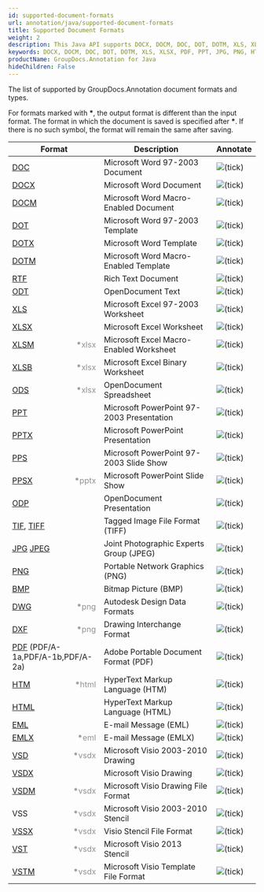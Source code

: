 ```yaml
---
id: supported-document-formats
url: annotation/java/supported-document-formats
title: Supported Document Formats
weight: 2
description: This Java API supports DOCX, DOCM, DOC, DOT, DOTM, XLS, XLSX, PDF, PPT, JPG, PNG, HTML, EML and many more.
keywords: DOCX, DOCM, DOC, DOT, DOTM, XLS, XLSX, PDF, PPT, JPG, PNG, HTML, EML
productName: GroupDocs.Annotation for Java
hideChildren: False
---
```

The list of supported by GroupDocs.Annotation document formats and types. 

For formats marked with <strong>\*</strong>, the output format is different than the input format. The format in which the document is saved is specified after <strong>\*</strong>. If there is no such symbol, the format will remain the same after saving.

| Format | Description | Annotate |
| --- | --- | --- |
| [DOC](https://wiki.fileformat.com/word-processing/doc/) | Microsoft Word 97-2003 Document | ![(tick)](annotation/java/images/check.png) |
| [DOCX](https://wiki.fileformat.com/word-processing/docx/) | Microsoft Word Document | ![(tick)](annotation/java/images/check.png) |
| [DOCM](https://wiki.fileformat.com/word-processing/docm/) | Microsoft Word Macro-Enabled Document | ![(tick)](annotation/java/images/check.png) |
| [DOT](https://wiki.fileformat.com/word-processing/dot/) | Microsoft Word 97-2003 Template | ![(tick)](annotation/java/images/check.png) |
| [DOTX](https://wiki.fileformat.com/word-processing/dotx/) | Microsoft Word Template | ![(tick)](annotation/java/images/check.png) |
| [DOTM](https://wiki.fileformat.com/word-processing/dotm/) | Microsoft Word Macro-Enabled Template | ![(tick)](annotation/java/images/check.png) |
| [RTF](https://wiki.fileformat.com/word-processing/rtf/) | Rich Text Document | ![(tick)](annotation/java/images/check.png) |
| [ODT](https://wiki.fileformat.com/word-processing/odt/) | OpenDocument Text | ![(tick)](annotation/java/images/check.png) |
| [XLS](https://wiki.fileformat.com/spreadsheet/xls/) | Microsoft Excel 97-2003 Worksheet | ![(tick)](annotation/java/images/check.png) |
| [XLSX](https://wiki.fileformat.com/spreadsheet/xlsx/) | Microsoft Excel Worksheet | ![(tick)](annotation/java/images/check.png) |
| [XLSM](https://wiki.fileformat.com/spreadsheet/xlsm/) <span style="float: right; color: #909090"><strong>*</strong>xlsx</span> | Microsoft Excel Macro-Enabled Worksheet | ![(tick)](annotation/java/images/check.png) |
| [XLSB](https://wiki.fileformat.com/spreadsheet/xlsb/) <span style="float: right; color: #909090"><strong>*</strong>xlsx</span> | Microsoft Excel Binary Worksheet | ![(tick)](annotation/java/images/check.png) |
| [ODS](https://wiki.fileformat.com/spreadsheet/ods/) <span style="float: right; color: #909090"><strong>*</strong>xlsx</span> | OpenDocument Spreadsheet | ![(tick)](annotation/java/images/check.png) |
| [PPT](https://wiki.fileformat.com/presentation/ppt/) | Microsoft PowerPoint 97-2003 Presentation | ![(tick)](annotation/java/images/check.png) |
| [PPTX](https://wiki.fileformat.com/presentation/pptx/) | Microsoft PowerPoint Presentation | ![(tick)](annotation/java/images/check.png) |
| [PPS](https://wiki.fileformat.com/presentation/pps/) | Microsoft PowerPoint 97-2003 Slide Show | ![(tick)](annotation/java/images/check.png) |
| [PPSX](https://wiki.fileformat.com/presentation/ppsx/) <span style="float: right; color: #909090"><strong>*</strong>pptx</span> | Microsoft PowerPoint Slide Show | ![(tick)](annotation/java/images/check.png) |
| [ODP](https://wiki.fileformat.com/presentation/odp/) | OpenDocument Presentation | ![(tick)](annotation/java/images/check.png) |
| [TIF](https://wiki.fileformat.com/image/tiff/), [TIFF](https://wiki.fileformat.com/image/tiff/) | Tagged Image File Format (TIFF) | ![(tick)](annotation/java/images/check.png) |
| [JPG](https://wiki.fileformat.com/image/jpeg) [JPEG](https://wiki.fileformat.com/image/jpeg)   | Joint Photographic Experts Group (JPEG) | ![(tick)](annotation/java/images/check.png) |
| [PNG](https://wiki.fileformat.com/image/png/) | Portable Network Graphics (PNG) | ![(tick)](annotation/java/images/check.png) |
| [BMP](https://wiki.fileformat.com/image/bmp/) | Bitmap Picture (BMP) | ![(tick)](annotation/java/images/check.png) |
| [DWG](https://wiki.fileformat.com/cad/dwg/) <span style="float: right; color: #909090"><strong>*</strong>png</span> | Autodesk Design Data Formats | ![(tick)](annotation/java/images/check.png) |
| [DXF](https://wiki.fileformat.com/cad/dxf/) <span style="float: right; color: #909090"><strong>*</strong>png</span> | Drawing Interchange Format | ![(tick)](annotation/java/images/check.png) |
| [PDF](https://wiki.fileformat.com/view/pdf/) (PDF/A-1a,PDF/A-1b,PDF/A-2a) | Adobe Portable Document Format (PDF) | ![(tick)](annotation/java/images/check.png) |
| [HTM](https://wiki.fileformat.com/web/htm/) <span style="float: right; color: #909090"><strong>*</strong>html</span> | HyperText Markup Language (HTM) | ![(tick)](annotation/java/images/check.png) |
| [HTML](https://wiki.fileformat.com/web/html/) | HyperText Markup Language (HTML) | ![(tick)](annotation/java/images/check.png) |
| [EML](https://wiki.fileformat.com/email/eml/) | E-mail Message (EML) | ![(tick)](annotation/java/images/check.png) |
| [EMLX](https://wiki.fileformat.com/email/emlx/) <span style="float: right; color: #909090"><strong>*</strong>eml</span> | E-mail Message (EMLX) | ![(tick)](annotation/java/images/check.png) |
| [VSD](https://wiki.fileformat.com/image/vsd/) <span style="float: right; color: #909090"><strong>*</strong>vsdx</span> | Microsoft Visio 2003-2010 Drawing | ![(tick)](annotation/java/images/check.png) |
| [VSDX](https://wiki.fileformat.com/image/vsdx/) | Microsoft Visio Drawing | ![(tick)](annotation/java/images/check.png) |
| [VSDM](https://wiki.fileformat.com/image/vsdm/) <span style="float: right; color: #909090"><strong>*</strong>vsdx</span> | Microsoft Visio Drawing File Format | ![(tick)](annotation/java/images/check.png) |
| VSS <span style="float: right; color: #909090"><strong>*</strong>vsdx</span>| Microsoft Visio 2003-2010 Stencil | ![(tick)](annotation/java/images/check.png) |
| [VSSX](https://wiki.fileformat.com/image/vssx/) <span style="float: right; color: #909090"><strong>*</strong>vsdx</span>| Visio Stencil File Format | ![(tick)](annotation/java/images/check.png) |
| [VST](https://wiki.fileformat.com/image/vst/) <span style="float: right; color: #909090"><strong>*</strong>vsdx</span> | Microsoft Visio 2013 Stencil | ![(tick)](annotation/java/images/check.png) |
| [VSTM](https://wiki.fileformat.com/image/vstm/) <span style="float: right; color: #909090"><strong>*</strong>vsdx</span> | Microsoft Visio Template File Format | ![(tick)](annotation/java/images/check.png) |